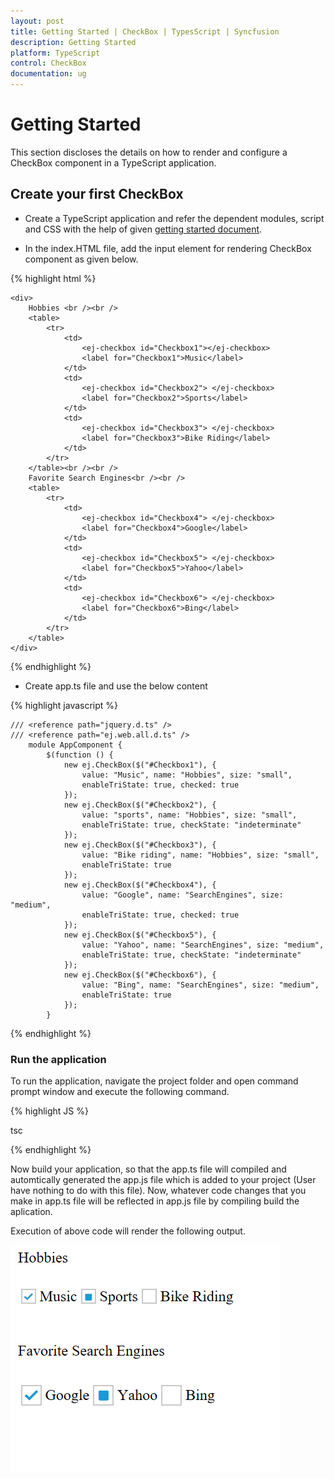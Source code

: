 ```yaml
---
layout: post
title: Getting Started | CheckBox | TypesScript | Syncfusion
description: Getting Started
platform: TypeScript
control: CheckBox
documentation: ug
---
```


# Getting Started

This section discloses the details on how to render and configure a CheckBox component in a TypeScript application.

## Create your first CheckBox	

* Create a TypeScript application and refer the dependent modules, script and CSS with the help of given [getting started document](https://help.syncfusion.com/js/typescript).

* In the index.HTML file, add the input element for rendering CheckBox component as given below.

{% highlight html %}

    <div>
        Hobbies <br /><br />
        <table>
            <tr>
                <td>
                    <ej-checkbox id="Checkbox1"></ej-checkbox>
                    <label for="Checkbox1">Music</label>
                </td>
                <td>
                    <ej-checkbox id="Checkbox2"> </ej-checkbox>
                    <label for="Checkbox2">Sports</label>
                </td>
                <td>
                    <ej-checkbox id="Checkbox3"> </ej-checkbox>
                    <label for="Checkbox3">Bike Riding</label>
                </td>
            </tr>
        </table><br /><br />
        Favorite Search Engines<br /><br />
        <table>
            <tr>
                <td>
                    <ej-checkbox id="Checkbox4"> </ej-checkbox>
                    <label for="Checkbox4">Google</label>
                </td>
                <td>
                    <ej-checkbox id="Checkbox5"> </ej-checkbox>
                    <label for="Checkbox5">Yahoo</label>
                </td>
                <td>
                    <ej-checkbox id="Checkbox6"> </ej-checkbox>
                    <label for="Checkbox6">Bing</label>
                </td>
            </tr>
        </table>
    </div>

{% endhighlight %} 

* Create app.ts file and use the below content

{% highlight javascript %}

    /// <reference path="jquery.d.ts" />
    /// <reference path="ej.web.all.d.ts" /> 
        module AppComponent {
            $(function () {
                new ej.CheckBox($("#Checkbox1"), {
                    value: "Music", name: "Hobbies", size: "small",
                    enableTriState: true, checked: true
                });
                new ej.CheckBox($("#Checkbox2"), {
                    value: "sports", name: "Hobbies", size: "small",
                    enableTriState: true, checkState: "indeterminate"
                });
                new ej.CheckBox($("#Checkbox3"), {
                    value: "Bike riding", name: "Hobbies", size: "small",
                    enableTriState: true
                });
                new ej.CheckBox($("#Checkbox4"), {
                    value: "Google", name: "SearchEngines", size: "medium",
                    enableTriState: true, checked: true
                });
                new ej.CheckBox($("#Checkbox5"), {
                    value: "Yahoo", name: "SearchEngines", size: "medium",
                    enableTriState: true, checkState: "indeterminate"
                });
                new ej.CheckBox($("#Checkbox6"), {
                    value: "Bing", name: "SearchEngines", size: "medium",
                    enableTriState: true
                });
            }

{% endhighlight %} 

### Run the application

To run the application, navigate the project folder and open command prompt window and execute the following command.

{% highlight JS %}

tsc

{% endhighlight %} 

Now build your application, so that the app.ts file will compiled and automtically generated the app.js file which is added to your project (User have nothing to do with this file). Now, whatever code changes that you make in app.ts file will be reflected in app.js file by compiling build the aplication.

Execution of above code will render the following output.

![](Getting-Started_images/checkbox.png) 

